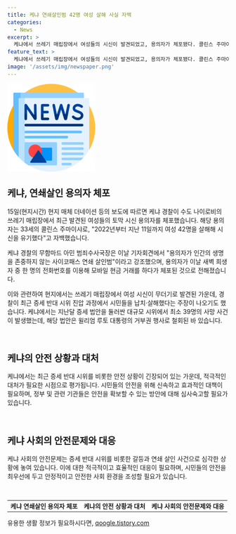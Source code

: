 ```yaml
---
title: 케냐 연쇄살인범 42명 여성 살해 사실 자백
categories:
  - News
excerpt: >
  케냐에서 쓰레기 매립장에서 여성들의 시신이 발견되었고, 용의자가 체포됐다. 콜린스 주마이샤라는 33세 남성은 2022년부터 11일까지 여성 42명을 살해한 것으로 자백했다. 경찰은 여성 시신 9구를 발견했으며, 증세 반대 시위 과정에서 시민들을 살해했다는 주장이 나오는 등 혼란이 빚어지고 있다. (사진=)
feature_text: >
  케냐에서 쓰레기 매립장에서 여성들의 시신이 발견되었고, 용의자가 체포됐다. 콜린스 주마이샤라는 33세 남성은 2022년부터 11일까지 여성 42명을 살해한 것으로 자백했다. 경찰은 여성 시신 9구를 발견했으며, 증세 반대 시위 과정에서 시민들을 살해했다는 주장이 나오는 등 혼란이 빚어지고 있다. (사진=)
image: '/assets/img/newspaper.png'
---
```


<p><img src="/assets/img/newspaper.png" alt="kimp 속보" /></p>

<h2 data-ke-size="size26">케냐, 연쇄살인 용의자 체포</h2>

<p data-ke-size="size16">15일(현지시간) 현지 매체 더네이션 등의 보도에 따르면 케냐 경찰이 수도 나이로비의 쓰레기 매립장에서 최근 발견된 여성들의 토막 시신 용의자를 체포했습니다. 해당 용의자는 33세의 콜린스 주마이샤로, "2022년부터 지난 11일까지 여성 42명을 살해해 시신을 유기했다"고 자백했습니다.</p>

<p data-ke-size="size16">케냐 경찰의 무함마드 아민 범죄수사국장은 이날 기자회견에서 "용의자가 인간의 생명을 존중하지 않는 사이코패스 연쇄 살인범"이라고 강조했으며, 용의자가 이날 새벽 희생자 중 한 명의 전화번호를 이용해 모바일 현금 거래를 하다가 체포된 것으로 전해졌습니다.</p>

<p data-ke-size="size16">이와 관련하여 현지에서는 쓰레기 매립장에서 여성 시신이 무더기로 발견된 가운데, 경찰이 최근 증세 반대 시위 진압 과정에서 시민들을 납치·살해했다는 주장이 나오기도 했습니다. 케냐에서는 지난달 증세 법안을 둘러싼 대규모 시위에서 최소 39명의 사망 사건이 발생했는데, 해당 법안은 윌리엄 루토 대통령의 거부권 행사로 철회된 바 있습니다.</p>

<p data-ke-size="size16">&nbsp;</p>

<h2 data-ke-size="size26">케냐의 안전 상황과 대처</h2>

<p data-ke-size="size16">케냐에서는 최근 증세 반대 시위를 비롯한 안전 상황이 긴장되어 있는 가운데, 적극적인 대처가 필요한 시점으로 평가됩니다. 시민들의 안전을 위해 신속하고 효과적인 대책이 필요하며, 정부 및 관련 기관들은 안전을 확보할 수 있는 방안에 대해 심사숙고할 필요가 있습니다.</p>

<p data-ke-size="size16">&nbsp;</p>

<h2 data-ke-size="size26">케냐 사회의 안전문제와 대응</h2>

<p data-ke-size="size16">케냐 사회의 안전문제는 증세 반대 시위를 비롯한 갈등과 연쇄 살인 사건으로 심각한 상황에 놓여 있습니다. 이에 대한 적극적이고 효율적인 대응이 필요하며, 시민들의 안전을 최우선에 두고 안정적이고 안전한 사회 환경을 조성할 필요가 있습니다.</p>

<p data-ke-size="size16">&nbsp;</p>

<table>
    <tbody>
        <tr>
            <td style="text-align: center; height: 17px;"><b>케냐 연쇄살인 용의자 체포</b></td>
            <td style="text-align: center; height: 17px;"><b>케냐의 안전 상황과 대처</b></td>
            <td style="text-align: center; height: 17px;"><b>케냐 사회의 안전문제와 대응</b></td>
        </tr>
    </tbody>
</table>
유용한 생활 정보가 필요하시다면, <a href="https://qoogle.tistory.com" rel="dofollow">qoogle.tistory.com</a>


